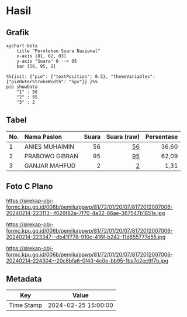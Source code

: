 # Hasil

## Grafik

```mermaid
xychart-beta
    title "Perolehan Suara Nasional"
    x-axis [01, 02, 03]
    y-axis "Suara" 0 --> 95
    bar [56, 95, 2]
```

```mermaid
%%{init: {"pie": {"textPosition": 0.5}, "themeVariables": {"pieOuterStrokeWidth": "5px"}} }%%
pie showData
    "1" : 56
    "2" : 95
    "3" : 2
```

## Tabel

| No. | Nama Paslon    | Suara | Suara (raw) | Persentase |
|:--- |:-------------- | -----:| -----------:| ----------:|
| 1   | ANIES MUHAIMIN | 56    | [56][p-1]   | 36,60      |
| 2   | PRABOWO GIBRAN | 95    | [95][p-2]   | 62,09      |
| 3   | GANJAR MAHFUD  | 2     | [2][p-3]    | 1,31       |


[p-1]: https://github.com/gigit-pemilu/pemilu-2024/blob/main/pilpres/hitung-suara/sub/81-maluku/sub/72-kota-tual/sub/01-pulau-dullah-utara/sub/2007-ohoitel/sub/006-tps/sub/paslon-1.txt
[p-2]: https://github.com/gigit-pemilu/pemilu-2024/blob/main/pilpres/hitung-suara/sub/81-maluku/sub/72-kota-tual/sub/01-pulau-dullah-utara/sub/2007-ohoitel/sub/006-tps/sub/paslon-2.txt
[p-3]: https://github.com/gigit-pemilu/pemilu-2024/blob/main/pilpres/hitung-suara/sub/81-maluku/sub/72-kota-tual/sub/01-pulau-dullah-utara/sub/2007-ohoitel/sub/006-tps/sub/paslon-3.txt

## Foto C Plano

https://sirekap-obj-formc.kpu.go.id/006b/pemilu/ppwp/81/72/01/20/07/8172012007006-20240214-223113--f026f82a-7f70-4a32-86ae-367547b1851e.jpg

https://sirekap-obj-formc.kpu.go.id/006b/pemilu/ppwp/81/72/01/20/07/8172012007006-20240214-223347--db41f778-910c-416f-b242-11d855777d55.jpg

https://sirekap-obj-formc.kpu.go.id/006b/pemilu/ppwp/81/72/01/20/07/8172012007006-20240214-224304--20c8bfa6-0f43-4c0e-bb95-1ba7e2ec9f7b.jpg


## Metadata

| Key        | Value               |
| ---------- | ------------------- |
| Time Stamp | 2024-02-25 15:00:00 |



